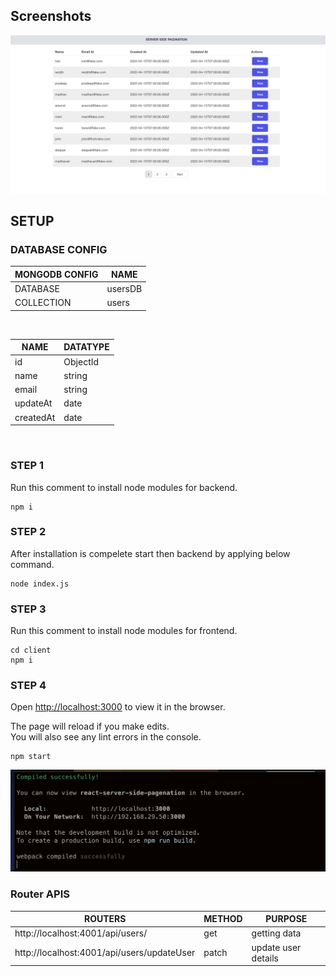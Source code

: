 ## Screenshots

![screenShots](/screenshots/home.png)

## SETUP

### DATABASE CONFIG

| MONGODB CONFIG | NAME     |
| ------------ | ---------- |
| DATABASE     | usersDB    |
| COLLECTION   | users      |

<br />

| NAME     | DATATYPE     |
| -------- | ------------ |
| id       | ObjectId     |
| name     | string       |
| email    | string       |
| updateAt | date         |
| createdAt| date         |

 <br />

### STEP 1

Run this comment to install node modules for backend.

```
npm i
```

### STEP 2

After installation is compelete start then backend by applying below command.

```
node index.js
```


### STEP 3

Run this comment to install node modules for frontend.

```
cd client
npm i
```

### STEP 4

Open [http://localhost:3000](http://localhost:3000) to view it in the browser.<br />

The page will reload if you make edits.<br />
You will also see any lint errors in the console.

```
npm start
```

![screenShots](/screenshots/frontend.png)

### Router APIS

| ROUTERS                                       | METHOD | PURPOSE              |
| ----------------------------------------------| ------ | ---------------------|
| http://localhost:4001/api/users/              | get    | getting data         |
| http://localhost:4001/api/users/updateUser    | patch  | update user details  |
